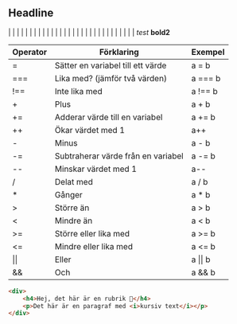 ## Headline
|  |  |  |  |  |
|  |  |  |  |  |
|  |  |  |  |  |
|  |  |  |  |  |
|  |  |  |  |  |
<i>test</i>
<b>bold2</b>

| Operator | Förklaring                         | Exempel  |
| -------- | ---------------------------------- | -------- |
| =        | Sätter en variabel till ett värde  | a = b    |
| ===      | Lika med? (jämför två värden)      | a === b  |
| !==      | Inte lika med                      | a !== b  |
| +        | Plus                               | a + b    |
| +=       | Adderar värde till en variabel     | a += b   |
| ++       | Ökar värdet med 1                  | a++      |
| -        | Minus                              | a - b    |
| -=       | Subtraherar värde från en variabel | a -= b   |
| --       | Minskar värdet med 1               | a--      |
| /        | Delat med                          | a / b    |
| \*       | Gånger                             | a \* b   |
| >        | Större än                          | a > b    |
| <        | Mindre än                          | a < b    |
| >=       | Större eller lika med              | a >= b   |
| <=       | Mindre eller lika med              | a <= b   |
| \|\|     | Eller                              | a \|\| b |
| &&       | Och                                | a && b   |

```html
<div>
	<h4>Hej, det här är en rubrik 👋</h4>
	<p>Det här är en paragraf med <i>kursiv text</i></p>
</div>
```

